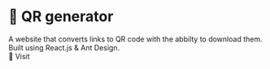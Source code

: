 # 🤳 QR generator
A website that converts links to QR code with the abbilty to download them.<br />
Built using React.js & Ant Design.<br />
<a>🔗 Visit</a>



